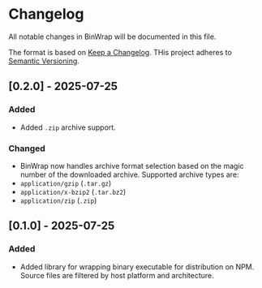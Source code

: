 <!-- markdownlint-disable MD024 -->

# Changelog

All notable changes in BinWrap will be documented in this file.

The format is based on [Keep a Changelog](https://keepachangelog.com/en/1.1.0/).
THis project adheres to [Semantic Versioning](https://semver.org/spec/v2.0.0.html).

## [0.2.0] - 2025-07-25

### Added

- Added `.zip` archive support.

### Changed

- BinWrap now handles archive format selection based on the magic number of the downloaded archive.
  Supported archive types are:
- `application/gzip` (`.tar.gz`)
- `application/x-bzip2` (`.tar.bz2`)
- `application/zip` (`.zip`)

## [0.1.0] - 2025-07-25

### Added

- Added library for wrapping binary executable for distribution on NPM.
  Source files are filtered by host platform and architecture.
